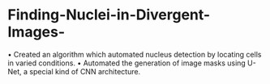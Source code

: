 # Finding-Nuclei-in-Divergent-Images-
•	Created an algorithm which automated nucleus detection by locating cells in varied conditions.
•	Automated the generation of image masks using U-Net, a special kind of CNN architecture.
